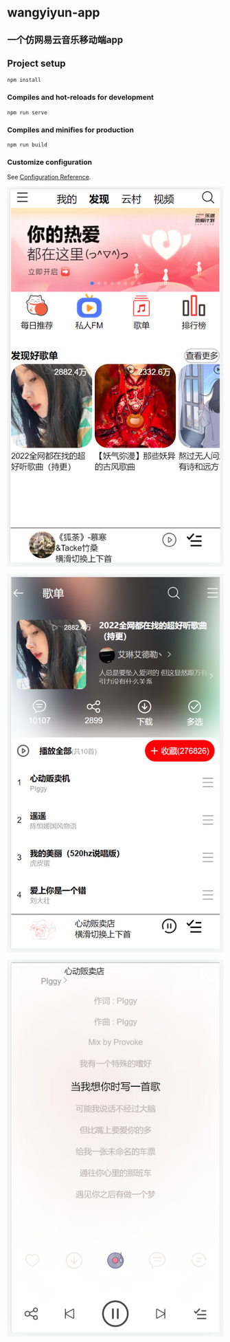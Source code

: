 # wangyiyun-app

## 一个仿网易云音乐移动端app

## Project setup
```
npm install
```

### Compiles and hot-reloads for development
```
npm run serve
```

### Compiles and minifies for production
```
npm run build
```

### Customize configuration
See [Configuration Reference](https://cli.vuejs.org/config/).

![image-20220920180536108](photo/image-20220920180536108.png)

![image-20220920180721628](photo/image-20220920180721628.png)

![image-20220920180651075](photo/image-20220920180651075.png)
